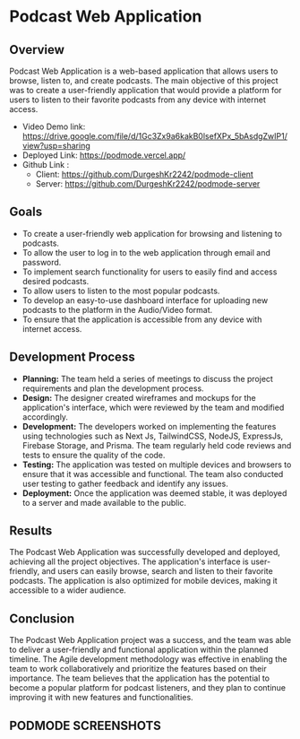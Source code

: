 # Podcast Web Application

## Overview

Podcast Web Application is a web-based application that allows users to browse, listen to, and create podcasts. The main objective of this project was to create a user-friendly application that would provide a platform for users to listen to their favorite podcasts from any device with internet access.
* Video Demo link: https://drive.google.com/file/d/1Gc3Zx9a6kakB0lsefXPx_5bAsdgZwIP1/view?usp=sharing
* Deployed Link: https://podmode.vercel.app/
* Github Link : 
	* Client: https://github.com/DurgeshKr2242/podmode-client
	* Server: https://github.com/DurgeshKr2242/podmode-server
 
## Goals

* To create a user-friendly web application for browsing and listening to podcasts.
* To allow the user to log in to the web application through email and password.
* To implement search functionality for users to easily find and access desired podcasts.
* To allow users to listen to the most popular podcasts.
* To develop an easy-to-use dashboard interface for uploading new podcasts to the platform in the Audio/Video format.
* To ensure that the application is accessible from any device with internet access.

## Development Process

* **Planning:** The team held a series of meetings to discuss the project requirements and plan the development process.
* **Design:** The designer created wireframes and mockups for the application's interface, which were reviewed by the team and modified accordingly.
* **Development:** The developers worked on implementing the features using technologies such as Next Js, TailwindCSS, NodeJS, ExpressJs, Firebase Storage, and Prisma. The team regularly held code reviews and tests to ensure the quality of the code.
* **Testing:** The application was tested on multiple devices and browsers to ensure that it was accessible and functional. The team also conducted user testing to gather feedback and identify any issues.
* **Deployment:** Once the application was deemed stable, it was deployed to a server and made available to the public.

## Results

The Podcast Web Application was successfully developed and deployed, achieving all the project objectives. The application's interface is user-friendly, and users can easily browse, search and listen to their favorite podcasts. The application is also optimized for mobile devices, making it accessible to a wider audience.

## Conclusion

The Podcast Web Application project was a success, and the team was able to deliver a user-friendly and functional application within the planned timeline. The Agile development methodology was effective in enabling the team to work collaboratively and prioritize the features based on their importance. The team believes that the application has the potential to become a popular platform for podcast listeners, and they plan to continue improving it with new features and functionalities.

## PODMODE SCREENSHOTS
